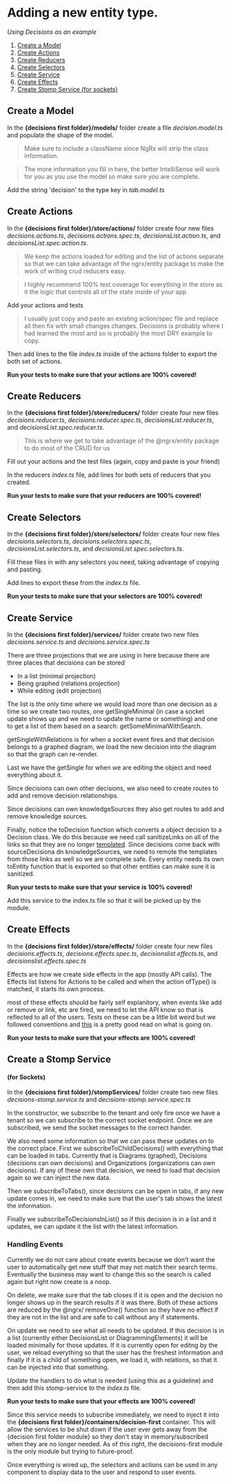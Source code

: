 # Adding a new entity type.

_Using Decisions as an example_

1.  [Create a Model](#Create-a-model)
1.  [Create Actions](#Create-Actions)
1.  [Create Reducers](#Create-Reducers)
1.  [Create Selectors](#Create-Selectors)
1.  [Create Service](#Create-Service)
1.  [Create Effects](#Create-Effects)
1.  [Create Stomp Service (for sockets)](#Create-a-Stomp-Service)

## Create a Model

In the **{decisions first folder}/models/** folder create a file _decision.model.ts_ and populate the shape of the model.

> Make sure to include a className since NgRx will strip the class information.

> The more information you fill in here, the better IntelliSense will work for you as you use the model so make sure you are complete.

Add the string 'decision' to the type key in _tab.model.ts_

## Create Actions

In the **{decisions first folder}/store/actions/** folder create four new files _decisions.actions.ts_, _decisions.actions.spec.ts_, _decisionsList.action.ts_, and _decisionsList.spec.action.ts_.

> We keep the actions loaded for editing and the list of actions separate so that we can take advantage of the ngrx/entity package to make the work of writing crud reducers easy.

> I highly recommend 100% test coverage for everything in the store as it the logic that controls all of the state inside of your app

Add your actions and tests

> I usually just copy and paste an existing action/spec file and replace all then fix with small changes changes. Decisions is probably where I had learned the most and so is probably the most DRY example to copy.

Then add lines to the file _index.ts_ inside of the actions folder to export the both set of actions.

**Run your tests to make sure that your actions are 100% covered!**

## Create Reducers

In the **{decisions first folder}/store/reducers/** folder create four new files _decisions.reducer.ts_, _decisions.reducer.spec.ts_, _decisionsList.reducer.ts_, and _decisionsList.spec.reducer.ts_.

> This is where we get to take advantage of the @ngrx/entity package to do most of the CRUD for us

Fill out your actions and the test files (again, copy and paste is your friend)

In the reducers _index.ts_ file, add lines for both sets of reducers that you created.

**Run your tests to make sure that your reducers are 100% covered!**

## Create Selectors

In the **{decisions first folder}/store/selectors/** folder create four new files _decisions.selectors.ts_, _decisions.selectors.spec.ts_, _decisionsList.selectors.ts_, and _decisionsList.spec.selectors.ts_.

Fill these files in with any selectors you need, taking advantage of copying and pasting.

Add lines to export these from the _index.ts_ file.

**Run your tests to make sure that your selectors are 100% covered!**

## Create Service

In the **{decisions first folder}/services/** folder create two new files _decisions.service.ts_ and _decisions.service.spec.ts_

There are three projections that we are using in here because there are three places that decisions can be stored

- In a list (minimal projection)
- Being graphed (relations projection)
- While editing (edit projection)

The list is the only time where we would load more than one decision as a time so we create two routes, one getSingleMinimal (in case a socket update shows up and we need to update the name or something) and one to get a list of them based on a search: getSomeMinimalWithSearch.

getSingleWithRelations is for when a socket event fires and that decision belongs to a graphed diagram, we load the new decision into the diagram so that the graph can re-render.

Last we have the getSingle for when we are editing the object and need everything about it.

Since decisions can own other decisions, we also need to create routes to add and remove decision relationships.

Since decisions can own knowledgeSources they also get routes to add and remove knowledge sources.

Finally, notice the toDecision function which converts a object decision to a Decision class. We do this because we need call sanitizeLinks on all of the links so that they are no longer [templated](https://docs.spring.io/spring-hateoas/docs/current/reference/html/#spis.curie-provider). Since decisions come back with sourceDecisiona dn knowledgeSources, we need to remote the templates from those links as well so we are complete safe. Every entity needs its own toEntity function that is exported so that other entities can make sure it is sanitized.

**Run your tests to make sure that your service is 100% covered!**

Add this service to the index.ts file so that it will be picked up by the module.

## Create Effects

In the **{decisions first folder}/store/effects/** folder create four new files _decisions.effects.ts_, _decisions.effects.spec.ts_, _decisionslist.effects.ts_, and _decisionslist.effects.spec.ts_

Effects are how we create side effects in the app (mostly API calls). The Effects list listens for Actions to be called and when the action ofType() is matched, it starts its own process.

most of these effects should be fairly self explanitory, when events like add or remove or link, etc are fired, we need to let the API know so that is reflected to all of the users. Tests on these can be a little bit weird but we followed conventions and [this](https://medium.com/@adrianfaciu/testing-ngrx-effects-3682cb5d760e) is a pretty good read on what is going on.

**Run your tests to make sure that your effects are 100% covered!**

## Create a Stomp Service

#### (for Sockets)

In the **{decisions first folder}/stompServices/** folder create two new files _decisions-stomp.service.ts_ and _decisions-stomp.service.spec.ts_

In the constructor, we subscribe to the tenant and only fire once we have a tenant so we can subscribe to the correct socket endpoint. Once we are subscribed, we send the socket messages to the correct hander.

We also need some information so that we can pass these updates on to the correct place. First we subscribeToChildDecisions() with everything that can be loaded in tabs. Currently that is Diagrams (graphed), Decisions (decisions can own decisions) and Organizations (organizations can own decisions). If any of these own that decision, we need to load that decision again so we can inject the new data.

Then we subscribeToTabs(), since decisions can be open in tabs, if any new update comes in, we need to make sure that the user's tab shows the latest the information.

Finally we subscribeToDecisionsInList() so if this decision is in a list and it updates, we can update it the list with the latest information.

### Handling Events

Currently we do not care about create events because we don't want the user to automatically get new stuff that may not match their search terms. Eventually the business may want to change this so the search is called again but right now create is a noop.

On delete, we make sure that the tab closes if it is open and the decision no longer shows up in the search results if it was there. Both of these actions are reduced by the @ngrx/ removeOne() function so they have no effect if they are not in the list and are safe to call without any if statements.

On update we need to see what all needs to be updated. If this decision is in a list (currently either DecisionsList or DiagrammingElements) it will be loaded minimally for those updates. If it is currently open for editng by the user, we reload everything so that the user has the freshest information and finally if it is a child of something open, we load it, with relations, so that it can be injected into that something.

Update the handlers to do what is needed (using this as a guideline) and then add this stomp-service to the _index.ts_ file.

**Run your tests to make sure that your effects are 100% covered!**

Since this service needs to subscribe immediately, we need to inject it into the **{decisions first folder}/containers/decision-first** container. This will allow the services to be shut down if the user ever gets away from the {decision first folder module} so they don't stay in memory/subscribed when they are no longer needed. As of this right, the decisions-first module is the only module but trying to future-proof.

Once everything is wired up, the selectors and actions can be used in any component to display data to the user and respond to user events.
